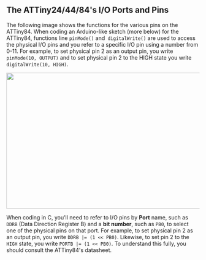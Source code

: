 ## The ATTiny24/44/84's I/O Ports and Pins

The following image shows the functions for the various pins on the ATTiny84.  When coding an Arduino-like sketch (more below) for the ATTiny84, functions line `pinMode()` and` digitalWrite()` are used to access the physical I/O pins and you refer to a specific I/O pin using a number from 0-11.  For example, to set physical pin 2 as an output pin, you write `pinMode(10, OUTPUT)` and to set physical pin 2 to the HIGH state you write `digitalWrite(10, HIGH)`.

<p align="center"><img src="images/tiny84pins.jpg" width="889" height="354"></p>

When coding in C, you'll need to refer to I/O pins by **Port** name, such as `DDRB` (Data Direction Register B) and a **bit number**, such as `PB0`, to select one of the physical pins on that port.  For example, to set physical pin 2 as an output pin, you write `DDRB |= (1 << PB0)`.  Likewise, to set pin 2 to the `HIGH` state, you write `PORTB |= (1 << PB0)`.  To understand this fully, you should consult the ATTiny84's datasheet.

